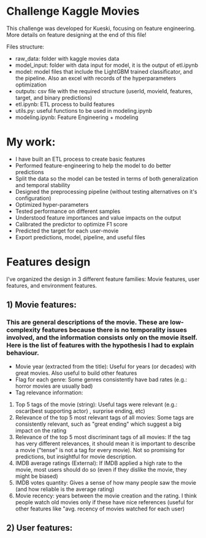 # Challenge Kaggle Movies
This challenge was developed for Kueski, focusing on feature engineering. More details on feature designing at the end of this file!

Files structure:
* raw_data: folder with kaggle movies data 
* model_input: folder with data input for model, it is the output of etl.ipynb
* model: model files that include the LightGBM trained classificator, and the pipeline. Also an excel with records of the hyperparameters optimization
* outputs: csv file with the required structure (userId, movieId, features, target, and binary predictions)
* etl.ipynb: ETL process to build features
* utils.py: useful functions to be used in modeling.ipynb
* modeling.ipynb: Feature Engineering + modeling 

# My work: 
- I have built an ETL process to create basic features
- Performed feature-engineering to help the model to do better predictions
- Split the data so the model can be tested in terms of both generalization and temporal stability
- Designed the preprocessing pipeline (without testing alternatives on it's configuration)
- Optimized hyper-parameters
- Tested performance on different samples
- Understood feature importances and value impacts on the output
- Calibrated the predictor to optimize F1 score 
- Predicted the target for each user-movie 
- Export predictions, model, pipeline, and useful files

# Features design
I've organized the design in 3 different feature families: Movie features, user features, and environment features.
## 1) Movie features: 
### This are general descriptions of the movie. These are low-complexity features because there is no temporality issues involved, and the information consists only on the movie itself. Here is the list of features with the hypothesis I had to explain behaviour.
- Movie year (extracted from the title): Useful for years (or decades) with great movies. Also useful to build other features
- Flag for each genre: Some genres consistently have bad rates (e.g.: horror movies are usually bad)
- Tag relevance information:
1. Top 5 tags of the movie (string): Useful tags were relevant (e.g.: oscar(best supporting actor) , surprise ending, etc)
2. Relevance of the top 5 most relevant tags of all movies: Some tags are consistently relevant, such as "great ending" which suggest a big impact on the rating 
3. Relevance of the top 5 most discriminant tags of all movies: If the tag has very different relevances, it should mean it is important to describe a movie ("tense" is not a tag for every movie). Not so promising for predictions, but insightful for movie description. 
4. IMDB average ratings (External): If IMDB applied a high rate to the movie, most users should do so (even if they dislike the movie, they might be biased)
5. IMDB votes quantity: Gives a sense of how many people saw the movie (and how reliable is the average rating)
6. Movie recency: years between the movie creation and the rating. I think people watch old movies only if these have nice references (useful for other features like "avg. recency of movies watched for each user)

## 2) User features:
